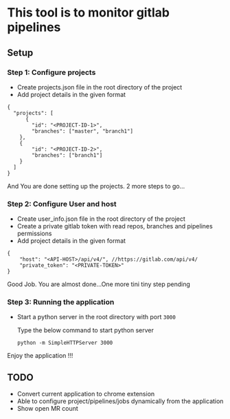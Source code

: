 # This tool is to monitor gitlab pipelines

## Setup

### **Step 1**: Configure projects

- Create projects.json file in the root directory of the project
- Add project details in the given format

```
{
  "projects": [
      {
        "id": "<PROJECT-ID-1>",
        "branches": ["master", "branch1"]
    },
    {
        "id": "<PROJECT-ID-2>",
        "branches": ["branch1"]
    }
  ]
}
```

And You are done setting up the projects. 2 more steps to go...

### **Step 2**: Configure User and host

- Create user_info.json file in the root directory of the project
- Create a private gitlab token with read repos, branches and pipelines permissions
- Add project details in the given format

```
{
	"host": "<API-HOST>/api/v4/", //https://gitlab.com/api/v4/
	"private_token": "<PRIVATE-TOKEN>"
}
```

Good Job. You are almost done...One more tini tiny step pending

### **Step 3**: Running the application

- Start a python server in the root directory with port `3000`
    
    Type the below command to start python server
    
    ```
    python -m SimpleHTTPServer 3000
    ```

Enjoy the application !!!

## TODO
- Convert current application to chrome extension
- Able to configure project/pipelines/jobs dynamically from the application
- Show open MR count

